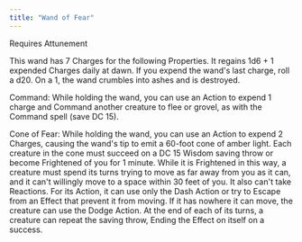 ```yaml
---
title: "Wand of Fear"
---
```


Requires Attunement

This wand has 7 Charges for the following Properties. It regains 1d6 + 1 expended Charges daily at dawn. If you expend the wand's last charge, roll a d20. On a 1, the wand crumbles into ashes and is destroyed.

Command: While holding the wand, you can use an Action to expend 1 charge and Command another creature to flee or grovel, as with the Command spell (save DC 15).

Cone of Fear: While holding the wand, you can use an Action to expend 2 Charges, causing the wand's tip to emit a 60-foot cone of amber light. Each creature in the cone must succeed on a DC 15 Wisdom saving throw or become Frightened of you for 1 minute. While it is Frightened in this way, a creature must spend its turns trying to move as far away from you as it can, and it can't willingly move to a space within 30 feet of you. It also can't take Reactions. For its Action, it can use only the Dash Action or try to Escape from an Effect that prevent it from moving. If it has nowhere it can move, the creature can use the Dodge Action. At the end of each of its turns, a creature can repeat the saving throw, Ending the Effect on itself on a success.
